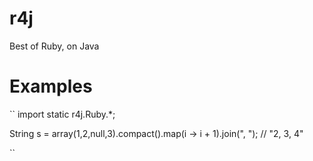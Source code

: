 # r4j

Best of Ruby, on Java

# Examples

``
import static r4j.Ruby.*;

String s = array(1,2,null,3).compact().map(i -> i + 1).join(", "); // "2, 3, 4"
 
``